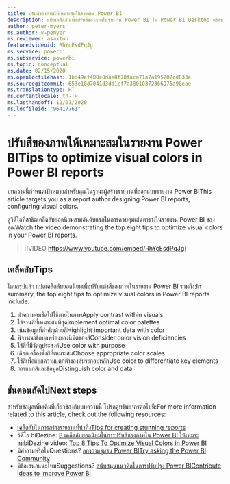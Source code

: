 ```yaml
---
title: ปรับสีของภาพให้เหมาะสมในรายงาน Power BI
description: แปดเคล็ดลับเพื่อปรับสีของภาพในรายงาน Power BI ใน Power BI Desktop หรือบริการของ Power BI
author: peter-myers
ms.author: v-pemyer
ms.reviewer: asaxton
featuredvideoid: RhYcEsdPqJg
ms.service: powerbi
ms.subservice: powerbi
ms.topic: conceptual
ms.date: 02/15/2020
ms.openlocfilehash: 1bd49ef488e8daa8f78faca71a7a195707cd833e
ms.sourcegitcommit: 653e18d7041d3dd1cf7a38010372366975a98eae
ms.translationtype: HT
ms.contentlocale: th-TH
ms.lasthandoff: 12/01/2020
ms.locfileid: "96417761"
---
```

# <a name="tips-to-optimize-visual-colors-in-power-bi-reports"></a><span data-ttu-id="5e462-103">ปรับสีของภาพให้เหมาะสมในรายงาน Power BI</span><span class="sxs-lookup"><span data-stu-id="5e462-103">Tips to optimize visual colors in Power BI reports</span></span>

<span data-ttu-id="5e462-104">บทความนี้กำหนดเป้าหมายสำหรับคุณในฐานะผู้สร้างรายงานที่ออกแบบรายงาน Power BI</span><span class="sxs-lookup"><span data-stu-id="5e462-104">This article targets you as a report author designing Power BI reports, configuring visual colors.</span></span>

<span data-ttu-id="5e462-105">ดูวิดีโอที่สาธิตเคล็ดลับยอดนิยมสามอันดับแรกในการควบคุมเส้นตารางในรายงาน Power BI ของคุณ</span><span class="sxs-lookup"><span data-stu-id="5e462-105">Watch the video demonstrating the top eight tips to optimize visual colors in your Power BI reports.</span></span>

> [!VIDEO https://www.youtube.com/embed/RhYcEsdPqJg]

## <a name="tips"></a><span data-ttu-id="5e462-106">เคล็ดลับ</span><span class="sxs-lookup"><span data-stu-id="5e462-106">Tips</span></span>

<span data-ttu-id="5e462-107">โดยสรุปแล้ว แปดเคล็ดลับยอดนิยมเพื่อปรับแต่งสีของภาพในรายงาน Power BI รวมถึง:</span><span class="sxs-lookup"><span data-stu-id="5e462-107">In summary, the top eight tips to optimize visual colors in Power BI reports include:</span></span>

1. <span data-ttu-id="5e462-108">นำความคมชัดไปใช้ภายในภาพ</span><span class="sxs-lookup"><span data-stu-id="5e462-108">Apply contrast within visuals</span></span>
1. <span data-ttu-id="5e462-109">ใช้จานสีที่เหมาะสมที่สุด</span><span class="sxs-lookup"><span data-stu-id="5e462-109">Implement optimal color palettes</span></span>
1. <span data-ttu-id="5e462-110">เน้นข้อมูลที่สำคัญด้วยสี</span><span class="sxs-lookup"><span data-stu-id="5e462-110">Highlight important data with color</span></span>
1. <span data-ttu-id="5e462-111">พิจารณาข้อบกพร่องของนิมิตของสี</span><span class="sxs-lookup"><span data-stu-id="5e462-111">Consider color vision deficiencies</span></span>
1. <span data-ttu-id="5e462-112">ใช้สีที่มีวัตถุประสงค์</span><span class="sxs-lookup"><span data-stu-id="5e462-112">Use color with purpose</span></span>
1. <span data-ttu-id="5e462-113">เลือกเครื่องชั่งสีที่เหมาะสม</span><span class="sxs-lookup"><span data-stu-id="5e462-113">Choose appropriate color scales</span></span>
1. <span data-ttu-id="5e462-114">ใช้สีเพื่อแยกความแตกต่างองค์ประกอบหลัก</span><span class="sxs-lookup"><span data-stu-id="5e462-114">Use color to differentiate key elements</span></span>
1. <span data-ttu-id="5e462-115">การแยกสีและข้อมูล</span><span class="sxs-lookup"><span data-stu-id="5e462-115">Distinguish color and data</span></span>

## <a name="next-steps"></a><span data-ttu-id="5e462-116">ขั้นตอนถัดไป</span><span class="sxs-lookup"><span data-stu-id="5e462-116">Next steps</span></span>

<span data-ttu-id="5e462-117">สำหรับข้อมูลเพิ่มเติมที่เกี่ยวข้องกับบทความนี้ โปรดดูทรัพยากรต่อไปนี้:</span><span class="sxs-lookup"><span data-stu-id="5e462-117">For more information related to this article, check out the following resources:</span></span>

- [<span data-ttu-id="5e462-118">เคล็ดลับในการสร้างรายงานที่น่าทึ่ง</span><span class="sxs-lookup"><span data-stu-id="5e462-118">Tips for creating stunning reports</span></span>](../create-reports/desktop-tips-and-tricks-for-creating-reports.md)
- <span data-ttu-id="5e462-119">วิดีโอ biDezine: [8 เคล็ดลับยอดนิยมในการปรับสีของภาพใน Power BI ให้เหมาะสม](https://www.youtube.com/watch?v=RhYcEsdPqJg)</span><span class="sxs-lookup"><span data-stu-id="5e462-119">biDezine video: [Top 8 Tips To Optimize Visual Colors in Power BI](https://www.youtube.com/watch?v=RhYcEsdPqJg)</span></span>
- <span data-ttu-id="5e462-120">มีคำถามหรือไม่</span><span class="sxs-lookup"><span data-stu-id="5e462-120">Questions?</span></span> [<span data-ttu-id="5e462-121">ลองถามชุมชน Power BI</span><span class="sxs-lookup"><span data-stu-id="5e462-121">Try asking the Power BI Community</span></span>](https://community.powerbi.com/)
- <span data-ttu-id="5e462-122">มีข้อเสนอแนะไหม</span><span class="sxs-lookup"><span data-stu-id="5e462-122">Suggestions?</span></span> [<span data-ttu-id="5e462-123">สนับสนุนแนวคิดในการปรับปรุง Power BI</span><span class="sxs-lookup"><span data-stu-id="5e462-123">Contribute ideas to improve Power BI</span></span>](https://ideas.powerbi.com)

